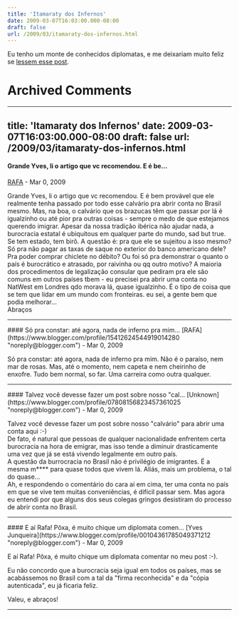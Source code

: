 ```yaml
---
title: 'Itamaraty dos Infernos'
date: 2009-03-07T16:03:00.000-08:00
draft: false
url: /2009/03/itamaraty-dos-infernos.html
---
```


Eu tenho um monte de conhecidos diplomatas, e me deixariam muito feliz se [lessem esse post](http://www.globalpost.com/dispatch/brazil/090302/adventures-brazilian-bureaucracy).
# Archived Comments
---
title: 'Itamaraty dos Infernos'
date: 2009-03-07T16:03:00.000-08:00
draft: false
url: /2009/03/itamaraty-dos-infernos.html
---

#### Grande Yves, li o artigo que vc recomendou. E é be...
[RAFA](https://www.blogger.com/profile/15412624544919014280 "noreply@blogger.com") - <time datetime="2009-03-07T19:25:00.000-08:00">Mar 0, 2009</time>

Grande Yves, li o artigo que vc recomendou. E é bem provável que ele realmente tenha passado por todo esse calvário pra abrir conta no Brasil mesmo. Mas, na boa, o calvário que os brazucas têm que passar por lá é igualzinho ou até pior pra outras coisas - sempre o medo de que estejamos querendo imigrar. Apesar da nossa tradição ibérica não ajudar nada, a burocracia estatal é ubiquitous em qualquer parte do mundo, sad but true. Se tem estado, tem birô. A questão é: pra que ele se sujeitou a isso mesmo? Só pra não pagar as taxas de saque no exterior do banco americano dele? Pra poder comprar chiclete no débito? Ou foi só pra demonstrar o quanto o país é burocrático e atrasado, por raivinha ou qq outro motivo? A maioria dos procedimentos de legalização consular que pediram pra ele são comuns em outros países tbem - eu precisei pra abrir uma conta no NatWest em Londres qdo morava lá, quase igualzinho. É o tipo de coisa que se tem que lidar em um mundo com fronteiras. eu sei, a gente bem que podia melhorar...  
Abraços
<hr />
#### Só pra constar: até agora, nada de inferno pra mim...
[RAFA](https://www.blogger.com/profile/15412624544919014280 "noreply@blogger.com") - <time datetime="2009-03-07T19:30:00.000-08:00">Mar 0, 2009</time>

Só pra constar: até agora, nada de inferno pra mim. Não é o paraíso, nem mar de rosas. Mas, até o momento, nem capeta e nem cheirinho de enxofre. Tudo bem normal, so far. Uma carreira como outra qualquer.
<hr />
#### Talvez você devesse fazer um post sobre nosso "cal...
[Unknown](https://www.blogger.com/profile/07808156823457361025 "noreply@blogger.com") - <time datetime="2009-03-08T03:22:00.000-07:00">Mar 0, 2009</time>

Talvez você devesse fazer um post sobre nosso "calvário" para abrir uma conta aqui :-)  
De fato, é natural que pessoas de qualquer nacionalidade enfrentem certa burocracia na hora de emigrar, mas isso tende a diminuir drasticamente uma vez que já se está vivendo legalmente em outro país.  
A questão da burrocracia no Brasil não é privilégio de imigrantes. É a mesma m\*\*\*\* para quase todos que vivem lá. Aliás, mais um problema, o tal do quase...  
Ah, e respondendo o comentário do cara aí em cima, ter uma conta no país em que se vive tem muitas conveniências, é difícil passar sem. Mas agora eu entendi por que alguns dos seus colegas gringos desistiram do processo de abrir conta no Brasil.
<hr />
#### E aí Rafa! Pôxa, é muito chique um diplomata comen...
[Yves Junqueira](https://www.blogger.com/profile/00104361785049371212 "noreply@blogger.com") - <time datetime="2009-03-08T05:06:00.000-07:00">Mar 0, 2009</time>

E aí Rafa! Pôxa, é muito chique um diplomata comentar no meu post :-).  
  
Eu não concordo que a burocracia seja igual em todos os países, mas se acabássemos no Brasil com a tal da "firma reconhecida" e da "cópia autenticada", eu já ficaria feliz.  
  
Valeu, e abraços!
<hr />
